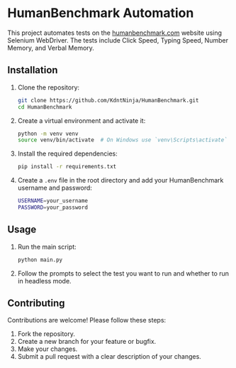 # HumanBenchmark Automation

This project automates tests on the [humanbenchmark.com](https://humanbenchmark.com) website using Selenium WebDriver. The tests include Click Speed, Typing Speed, Number Memory, and Verbal Memory.

## Installation

1. Clone the repository:
   ```sh
   git clone https://github.com/KdntNinja/HumanBenchmark.git
   cd HumanBenchmark
   ```

2. Create a virtual environment and activate it:
   ```sh
   python -m venv venv
   source venv/bin/activate  # On Windows use `venv\Scripts\activate`
   ```

3. Install the required dependencies:
   ```sh
   pip install -r requirements.txt
   ```

4. Create a `.env` file in the root directory and add your HumanBenchmark username and password:
   ```sh
   USERNAME=your_username
   PASSWORD=your_password
   ```

## Usage

1. Run the main script:
   ```sh
   python main.py
   ```

2. Follow the prompts to select the test you want to run and whether to run in headless mode.

## Contributing

Contributions are welcome! Please follow these steps:

1. Fork the repository.
2. Create a new branch for your feature or bugfix.
3. Make your changes.
4. Submit a pull request with a clear description of your changes.
